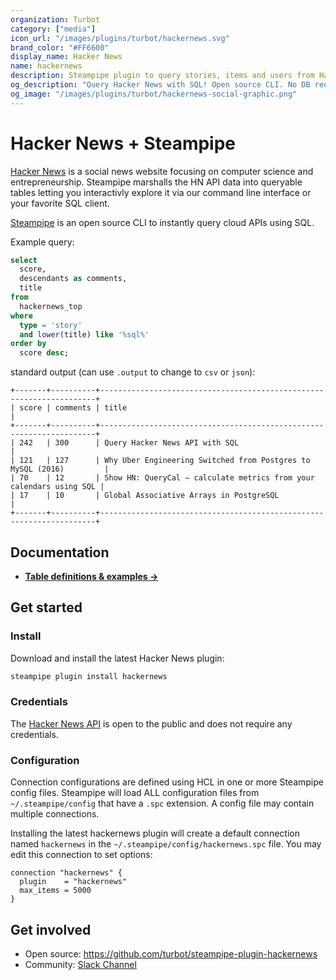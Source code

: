 ```yaml
---
organization: Turbot
category: ["media"]
icon_url: "/images/plugins/turbot/hackernews.svg"
brand_color: "#FF6600"
display_name: Hacker News
name: hackernews
description: Steampipe plugin to query stories, items and users from Hacker News.
og_description: "Query Hacker News with SQL! Open source CLI. No DB required."
og_image: "/images/plugins/turbot/hackernews-social-graphic.png"
---
```


# Hacker News + Steampipe

[Hacker News](https://news.ycombinator.com) is a social news website focusing on computer science and entrepreneurship. Steampipe marshalls the HN API data into queryable tables letting you interactivly explore it via our command line interface or your favorite SQL client. 

[Steampipe](https://steampipe.io) is an open source CLI to instantly query cloud APIs using SQL.

Example query:

```sql
select
  score,
  descendants as comments,
  title
from 
  hackernews_top
where
  type = 'story'
  and lower(title) like '%sql%'
order by
  score desc;
```
standard output (can use `.output` to change to `csv` or `json`):
```text
+-------+----------+---------------------------------------------------------------------+
| score | comments | title                                                               |
+-------+----------+---------------------------------------------------------------------+
| 242   | 300      | Query Hacker News API with SQL                                      |
| 121   | 127      | Why Uber Engineering Switched from Postgres to MySQL (2016)         |
| 70    | 12       | Show HN: QueryCal – calculate metrics from your calendars using SQL |
| 17    | 10       | Global Associative Arrays in PostgreSQL                             |
+-------+----------+---------------------------------------------------------------------+
```
## Documentation

- **[Table definitions & examples →](/plugins/turbot/hackernews/tables)**

## Get started

### Install

Download and install the latest Hacker News plugin:

```bash
steampipe plugin install hackernews
```

### Credentials

The [Hacker News API](https://github.com/HackerNews/API) is open to the public and does not require any credentials.


### Configuration

Connection configurations are defined using HCL in one or more Steampipe config files. Steampipe will load ALL configuration files from `~/.steampipe/config` that have a `.spc` extension. A config file may contain multiple connections.

Installing the latest hackernews plugin will create a default connection named `hackernews` in the `~/.steampipe/config/hackernews.spc` file. You may edit this connection to set options:

```hcl
connection "hackernews" {
  plugin    = "hackernews"
  max_items = 5000
}
```

## Get involved

- Open source: https://github.com/turbot/steampipe-plugin-hackernews
- Community: [Slack Channel](https://steampipe.io/community/join)
